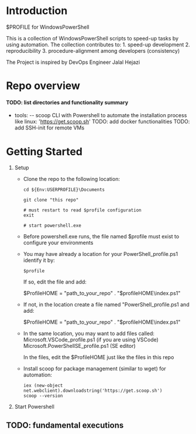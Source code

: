 # Introduction
$PROFILE for WindowsPowerShell

This is a collection of WindowsPowerShell scripts to speed-up tasks by using automation.
The collection contributes to: 
    1. speed-up development 
    2. reproducibility
    3. procedure-alignment among developers (consistency)

The Project is inspired by DevOps Engineer Jalal Hejazi

# Repo overview
#### TODO: list directories and functionality summary
- tools: 
    -- scoop CLI with Powershell to automate the installation process like linux: 'https://get.scoop.sh'
TODO: add docker functionalities
TODO: add SSH-init for remote VMs

# Getting Started
1. Setup

    - Clone the repo to the following location:

        ```
        cd ${Env:USERPROFILE}\Documents

        git clone "this repo"

        # must restart to read $profile configuration
        exit

        # start powershell.exe 
        ```

    - Before powershell.exe runs, the file named $profile must exist to configure your environments
    - You may have already a location for your PowerShell_profile.ps1 identify it by:

      ```
      $profile
      ``` 
      If so, edit the file and add:
      
      $ProfileHOME = "path_to_your_repo"
      . "$profileHOME\index.ps1"

    - If not, in the location create a file named "PowerShell_profile.ps1 and add:

      $ProfileHOME = "path_to_your_repo"
      . "$profileHOME\index.ps1"

    - In the same location, you may want to add files called:
      Microsoft.VSCode_profile.ps1 (if you are using VSCode)
      Microsoft.PowerShellSE_profile.ps1 (SE editor)

      In the files, edit the $ProfileHOME just like the files in this repo

    - Install scoop for package management (similar to wget) for automation:
        
      ```
      iex (new-object net.webclient).downloadstring('https://get.scoop.sh')
      scoop --version
      ```

2. Start Powershell

  ## TODO: fundamental executions
  